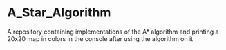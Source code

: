 # A_Star_Algorithm
 A repository containing implementations of the A* algorithm and printing a 20x20 map in colors in the console after using the algorithm on it
